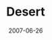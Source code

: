 ---
layout: message
category: message
series: "Fuel"
title: "Desert"
date: 2007-06-26
message_id: 13
---